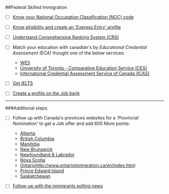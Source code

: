 ##Federal Skilled Immigration

- [ ] [Know your National Occupation Classification (NOC) code](http://www.cic.gc.ca/english/immigrate/skilled/noc.asp)
- [ ] [Know eligibility and create an 'Express Entry' profile](http://www.cic.gc.ca/english/immigrate/apply.asp) 
- [ ] [Understand Comprehensive Ranking System (CRS)](http://www.cic.gc.ca/english/express-entry/grid-crs.asp)
- [ ] Match your education with canadian's by *Educational Credential Assessment (ECA)* thought one of the below services:
    - [WES](http://www.wes.org/ca/fswp/)
    - [University of Toronto - Comparative Education Service (CES)](http://learn.utoronto.ca/international-professionals/comparative-education-service-ces)
    - [ International Credential Assessment Service of Canada (ICAS)](http://www.icascanada.ca/new/immigration-to-canada.aspx)

- [ ] [Get IELTS](http://takeielts.britishcouncil.org/)
- [ ] [Create a profile on the Job bank](‏http://www.jobbank.gc.ca/home-eng.do?lang=eng)




-------
###Additional steps:
- [ ] Follow up with Canada's provinces websites for a *'Provincial Nomination'* to get a Job offer and add 600 More points:
    - [‏Alberta](‏http://www.albertacanada.com/)
    - [‏British Columbia](‏http://www.welcomebc.ca/home.aspx)
    - [‏Manitoba](http://www.immigratemanitoba.com/)
    - [New Brunswick](‏http://www.welcomenb.ca/content/wel-bien/en.html)
    - [Newfoundland & Labrador](‏http://www.nlpnp.ca/)
    - [‏Nova Scotia](‏http://www.novascotiaimmigration.com/)
    - [‏Ontario]()‏http://www.ontarioimmigration.ca/en/index.htm)
    - ‏[Prince Edward Island](‏http://www.opportunitiespei.ca/)
    - [‏Saskatchewan](‏http://www.saskatchewan.ca/)
    
- [ ] [Follow-up with the immigrants polling news](‏http://www.canadavisa.com/news/latest.html)

